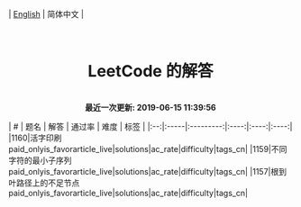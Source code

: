 
| [English](README_EN.md) | 简体中文 |
<p align="center">
    <img src="https://img.shields.io/badge/用户-llllljian-blue.svg?" alt="">
    <img src="https://img.shields.io/badge/已解决-73/1073-blue.svg?" alt="">
    <img src="https://img.shields.io/badge/简单-73-green.svg?" alt="">
    <img src="https://img.shields.io/badge/中等-0-orange.svg?" alt="">
    <img src="https://img.shields.io/badge/困难-0-red.svg?" alt="">
</p>
<h1 align="center">LeetCode 的解答</h1>
<p align="center">
    <br>
    <b>最近一次更新: 2019-06-15 11:39:56</b>
    <br>
</p>
| # | 题名 | 解答 | 通过率 | 难度 | 标签 |  
|:--:|:-----|:---------:|:----:|:----:|:----:|  
|1160|活字印刷paid_onlyis_favorarticle_live|solutions|ac_rate|difficulty|tags_cn|  
|1159|不同字符的最小子序列paid_onlyis_favorarticle_live|solutions|ac_rate|difficulty|tags_cn|  
|1157|根到叶路径上的不足节点paid_onlyis_favorarticle_live|solutions|ac_rate|difficulty|tags_cn|  
